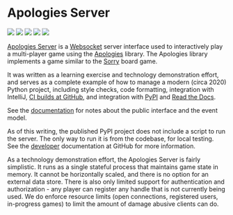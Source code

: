# Apologies Server

![](https://img.shields.io/pypi/l/apologiesserver.svg)
![](https://img.shields.io/pypi/wheel/apologiesserver.svg)
![](https://img.shields.io/pypi/pyversions/apologiesserver.svg)
![](https://github.com/pronovic/apologies-server/workflows/Test%20Suite/badge.svg)
![](https://readthedocs.org/projects/apologies-server/badge/?version=latest&style=flat)

[Apologies Server](https://github.com/pronovic/apologies-server) is a [Websocket](https://en.wikipedia.org/wiki/WebSocket) server interface used to interactively play a multi-player game using the [Apologies](https://github.com/pronovic/apologies) library.  The Apologies library implements a game similar to the [Sorry](https://en.wikipedia.org/wiki/Sorry!_(game)) board game.  

It was written as a learning exercise and technology demonstration effort, and serves as a complete example of how to manage a modern (circa 2020) Python project, including style checks, code formatting, integration with IntelliJ, [CI builds at GitHub](https://github.com/pronovic/apologies-server/actions), and integration with [PyPI](https://pypi.org/project/apologiesserver/) and [Read the Docs](https://apologies-server.readthedocs.io/en/latest/).  

See the [documentation](https://apologies-server.readthedocs.io/en/latest) for notes about the public interface and the event model.

As of this writing, the published PyPI project does not include a script to run
the server. The only way to run it is from the codebase, for local testing. See
the [developer](https://github.com/pronovic/apologies-server/blob/master/DEVELOPER.md#running-the-server) documentation
at GitHub for more information.

As a technology demonstration effort, the Apologies Server is fairly
simplistic.  It runs as a single stateful process that maintains game state in
memory.  It cannot be horizontally scaled, and there is no option for an
external data store.  There is also only limited support for authentication and
authorization - any player can register any handle that is not currently being
used.  We do enforce resource limits (open connections, registered users,
in-progress games) to limit the amount of damage abusive clients can do.
